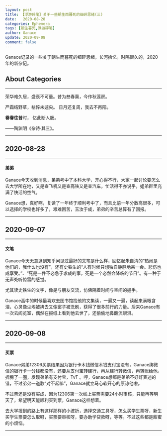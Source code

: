 ```yaml
---
layout: post
title: 【浮游碎笔】关于一些朝生而暮死的细碎思绪(三)
date:   2020-08-28
categories: Ephemera
tags: [朝生暮死,浮游碎笔]
author: Ganace
update: 2020-09-08
comment: false
---
```


Ganace记录的一些关于朝生而暮死的细碎思绪，长河拾忆。时隔很久的，2020年的新杂记。


## About Categories
---

荣华难久居，盛衰不可量。昔为叁春蕖，今作秋莲房。 

严霜结野草，枯悴未遽央。 日月还复周，我去不再阳。

**眷眷往昔**时， 忆此断人肠。

——陶渊明《杂诗·其三》。

---

## 2020-08-28
---

####  弟弟

Ganace今天收到消息，弟弟考中了本科大学，开心得不行，大家一起讨论要怎么去大学所在地，又是查飞机又是查高铁又是查汽车，忙活得不亦说乎，姐弟群里充满了快活的空气。

Ganace想，真好啊，复读了一年终于顺利考中了，而且比前一年分数高很多，可以选择的学校也好多了，艰难困苦，玉汝于成，弟弟的辛苦总算有了回报。

---

## 2020-09-07
---

####  文笔

Ganace今天无意逛到知乎问见过最好的文笔是什么样，回忆起朱自清的“热闹是他们的，我什么也没有”，还有史铁生的“人有时候只想独自静静地呆一会。悲伤也成享受。”、“死是一件不必急于求成的事，死是一个必然会降临的节日”。有一种于无声处听惊雷的感觉。

尤其读史铁生的文字，像是与朋友交流，仿佛隔着时间与空间的握手。

Ganace高中的时候最喜欢去图书馆找他的文集读，一遍又一遍，读起来满眼含泪，心灵像尘埃被拂去又像窗子被洗刷，获得了很多前行的力量。后来Ganace有一次去阅览室，偶然在报纸上看到他去世了，还偷偷地鼻酸流眼泪。

---

## 2020-09-08
---

####  买票

Ganace弟弟12306买票结果因为银行卡木钱微信木钱支付宝没有，Ganace绑微信的银行卡一分钱都没有，还要从支付宝转建行，再从建行转微信，再转账给他。折腾了一圈，发现弟弟有支付宝，TvT 。哼，Ganace想都是弟弟不好好表述的错，不过弟弟一道歉“对不起嘛”，Ganace就立马心软开心的原谅他啦。

不过票还是没有买成，因为12306第一次线上买票需要24小时审核，只能再等明天了，希望明天能顺利买到票，Ganace这样想着。

去大学报到的路上有这样那样的小波折，选择交通工具呀，怎么买学生票呀，新生买学生票要怎么取呀，买票要审核呀，要办助学贷款呀，等等。不过这些都是甜蜜的小烦恼。

---
